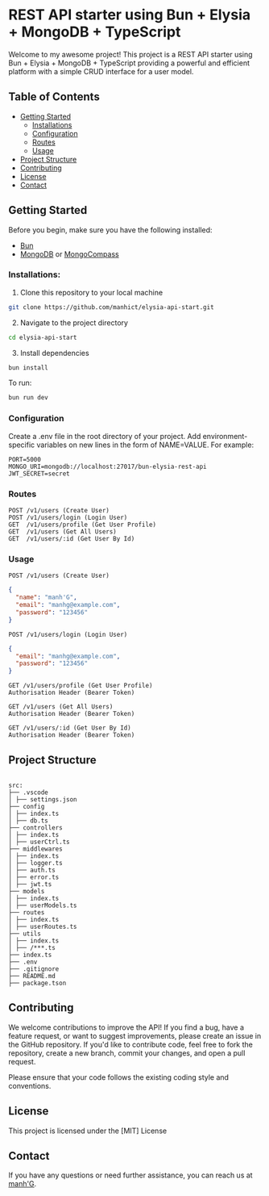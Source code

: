 # REST API starter using Bun + Elysia + MongoDB + TypeScript

Welcome to my awesome project! This project is a REST API starter using Bun + Elysia + MongoDB + TypeScript providing a powerful and efficient platform with a simple CRUD interface for a user model.

## Table of Contents

- [Getting Started](#getting-started)
  - [Installations](#installations)
  - [Configuration](#configuration)
  - [Routes](#routes)
  - [Usage](#usage)
- [Project Structure](#project-structure)
- [Contributing](#contributing)
- [License](#license)
- [Contact](#contact)

## Getting Started

Before you begin, make sure you have the following installed:

- [Bun](https://bun.sh)
- [MongoDB](https://mongodb.com) or [MongoCompass](https://mongodb.com/products/compass)

### Installations:

1. Clone this repository to your local machine

```bash
git clone https://github.com/manhict/elysia-api-start.git
```

2. Navigate to the project directory

```bash
cd elysia-api-start
```

3. Install dependencies

```bash
bun install
```

To run:

```bash
bun run dev
```

### Configuration

Create a .env file in the root directory of your project. Add environment-specific variables on new lines in the form of NAME=VALUE. For example:

```
PORT=5000
MONGO_URI=mongodb://localhost:27017/bun-elysia-rest-api
JWT_SECRET=secret
```

### Routes

```
POST /v1/users (Create User)
POST /v1/users/login (Login User)
GET  /v1/users/profile (Get User Profile)
GET  /v1/users (Get All Users)
GET  /v1/users/:id (Get User By Id)
```

### Usage

```
POST /v1/users (Create User)
```

```json
{
  "name": "manh'G",
  "email": "manhg@example.com",
  "password": "123456"
}
```

```
POST /v1/users/login (Login User)
```

```json
{
  "email": "manhg@example.com",
  "password": "123456"
}
```

```
GET /v1/users/profile (Get User Profile)
Authorisation Header (Bearer Token)
```

```
GET /v1/users (Get All Users)
Authorisation Header (Bearer Token)
```

```
GET /v1/users/:id (Get User By Id)
Authorisation Header (Bearer Token)
```

## Project Structure

```

src:
├── .vscode
│ ├── settings.json
├── config
│ ├── index.ts
│ ├── db.ts
├── controllers
│ ├── index.ts
│ ├── userCtrl.ts
├── middlewares
│ ├── index.ts
│ ├── logger.ts
│ ├── auth.ts
│ ├── error.ts
│ ├── jwt.ts
├── models
│ ├── index.ts
│ ├── userModels.ts
├── routes
│ ├── index.ts
│ ├── userRoutes.ts
├── utils
│ ├── index.ts
│ ├── /***.ts
├── index.ts
├── .env
├── .gitignore
├── README.md
├── package.tson

```

## Contributing

We welcome contributions to improve the API! If you find a bug, have a feature request, or want to suggest improvements, please create an issue in the GitHub repository. If you'd like to contribute code, feel free to fork the repository, create a new branch, commit your changes, and open a pull request.

Please ensure that your code follows the existing coding style and conventions.

## License

This project is licensed under the [MIT] License

## Contact

If you have any questions or need further assistance, you can reach us at [manh'G](https://t.me/manhict).
